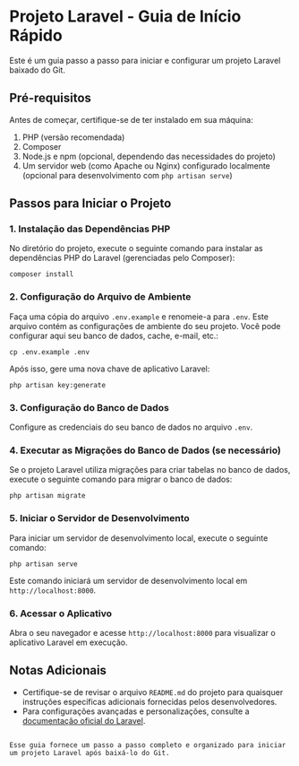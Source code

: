 # Projeto Laravel - Guia de Início Rápido

Este é um guia passo a passo para iniciar e configurar um projeto Laravel baixado do Git.

## Pré-requisitos

Antes de começar, certifique-se de ter instalado em sua máquina:

1. PHP (versão recomendada)
2. Composer
3. Node.js e npm (opcional, dependendo das necessidades do projeto)
4. Um servidor web (como Apache ou Nginx) configurado localmente (opcional para desenvolvimento com `php artisan serve`)

## Passos para Iniciar o Projeto

### 1. Instalação das Dependências PHP

No diretório do projeto, execute o seguinte comando para instalar as dependências PHP do Laravel (gerenciadas pelo Composer):

```
composer install
```

### 2. Configuração do Arquivo de Ambiente

Faça uma cópia do arquivo `.env.example` e renomeie-a para `.env`. Este arquivo contém as configurações de ambiente do seu projeto. Você pode configurar aqui seu banco de dados, cache, e-mail, etc.:

```
cp .env.example .env
```

Após isso, gere uma nova chave de aplicativo Laravel:

```
php artisan key:generate
```

### 3. Configuração do Banco de Dados

Configure as credenciais do seu banco de dados no arquivo `.env`.

### 4. Executar as Migrações do Banco de Dados (se necessário)

Se o projeto Laravel utiliza migrações para criar tabelas no banco de dados, execute o seguinte comando para migrar o banco de dados:

```
php artisan migrate
```

### 5. Iniciar o Servidor de Desenvolvimento

Para iniciar um servidor de desenvolvimento local, execute o seguinte comando:

```
php artisan serve
```

Este comando iniciará um servidor de desenvolvimento local em `http://localhost:8000`.

### 6. Acessar o Aplicativo

Abra o seu navegador e acesse `http://localhost:8000` para visualizar o aplicativo Laravel em execução.

## Notas Adicionais

- Certifique-se de revisar o arquivo `README.md` do projeto para quaisquer instruções específicas adicionais fornecidas pelos desenvolvedores.
- Para configurações avançadas e personalizações, consulte a [documentação oficial do Laravel](https://laravel.com/docs).
```

Esse guia fornece um passo a passo completo e organizado para iniciar um projeto Laravel após baixá-lo do Git.